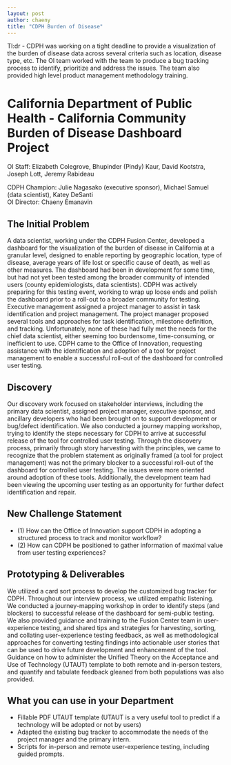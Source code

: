 ```yaml
---
layout: post
author: chaeny
title: "CDPH Burden of Disease"
---
```

Tl:dr - CDPH was working on a tight deadline to provide a visualization of the burden of disease data across several criteria such as location, disease type, etc. The OI team worked with the team to produce a bug tracking process to identify, prioritize and address the issues. The team also provided high level product management methodology training.

<h1 class="jumbotron">California Department of Public Health - California Community Burden of Disease Dashboard Project</h1>

<p>OI Staff: Elizabeth Colegrove, Bhupinder (Pindy) Kaur, David Kootstra, Joseph Lott, Jeremy Rabideau<br />

CDPH Champion: Julie Nagasako (executive sponsor), Michael Samuel (data scientist), Katey DeSanti<br />
OI Director: Chaeny Emanavin</p>

<h2>The Initial Problem</h2>
<p>A data scientist, working under the CDPH Fusion Center, developed a dashboard for the visualization of the burden of disease in California at a granular level, designed to enable reporting by geographic location, type of disease, average years of life lost or specific cause of death, as well as other measures.  The dashboard had been in development for some time, but had not yet been tested among the broader community of intended users (county epidemiologists, data scientists). CDPH was actively preparing for this testing event, working to wrap up loose ends and polish the dashboard prior to a roll-out to a broader community for testing. Executive management assigned a project manager to assist in task identification and project management. The project manager proposed several tools and approaches for task identification, milestone definition, and tracking. Unfortunately, none of these had fully met the needs for the chief data scientist, either seeming too burdensome, time-consuming, or inefficient to use. CDPH came to the Office of Innovation, requesting assistance with the identification and adoption of a tool for project management to enable a successful roll-out of the dashboard for controlled user testing. </p>

<h2>Discovery</h2>
<p>Our discovery work focused on stakeholder interviews, including the primary data scientist, assigned project manager, executive sponsor, and ancillary developers who had been brought on to support development or bug/defect identification.  We also conducted a journey mapping workshop, trying to identify the steps necessary for CDPH to arrive at successful release of the tool for controlled user testing.  Through the discovery process, primarily through story harvesting with the principles, we came to recognize that the problem statement as originally framed (a tool for project management) was not the primary blocker to a successful roll-out of the dashboard for controlled user testing. The issues were more oriented around adoption of these tools.  Additionally, the development team had been viewing the upcoming user testing as an opportunity for further defect identification and repair.</p>

<h2>New Challenge Statement</h2>
<ul><li>(1) How can the Office of Innovation support CDPH in adopting a structured process to track and monitor workflow? </li> <li>(2) How can CDPH be positioned to gather information of maximal value from user testing experiences?</li></ul>
<h2>Prototyping & Deliverables</h2>
<p>We utilized a card sort process to develop the customized bug tracker for CDPH.  Throughout our interview process, we utilized empathic listening.  We conducted a journey-mapping workshop in order to identify steps (and blockers) to successful release of the dashboard for semi-public testing.  We also provided guidance and training to the Fusion Center team in user-experience testing, and shared tips and strategies for harvesting, sorting, and collating user-experience testing feedback, as well as methodological approaches for converting testing findings into actionable user stories that can be used to drive future development and enhancement of the tool.  Guidance on how to administer the Unified Theory on the Acceptance and Use of Technology (UTAUT) template to both remote and in-person testers, and quantify and tabulate feedback gleaned from both populations was also provided.</p>

<h2>What you can use in your Department</h2>
<ul><li>Fillable PDF UTAUT template (UTAUT is a very useful tool to predict if a technology will be adopted or not by users)</li>
<li>Adapted the existing bug tracker to accommodate the needs of the project manager and the primary intern.</li>
<li>Scripts for in-person and remote user-experience testing, including guided prompts.</li></ul>
